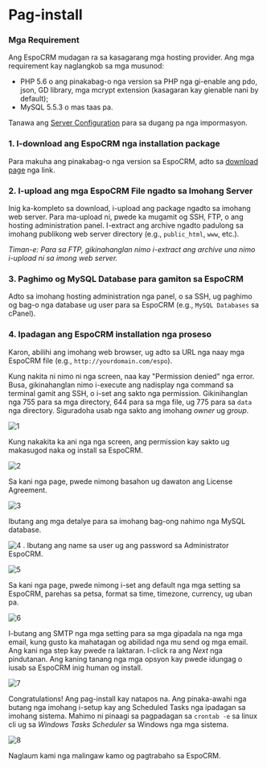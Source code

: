 # Pag-install

### Mga Requirement
Ang EspoCRM mudagan ra sa kasagarang mga hosting provider. Ang mga requirement kay naglangkob sa mga musunod:

* PHP 5.6 o ang pinakabag-o nga version sa PHP nga gi-enable ang pdo, json, GD library, mga mcrypt extension (kasagaran kay gienable nani by default);
* MySQL 5.5.3 o mas taas pa.

Tanawa ang [Server Configuration](server-configuration.md) para sa dugang pa nga impormasyon.

### 1. I-download ang EspoCRM nga installation package
Para makuha ang pinakabag-o nga version sa EspoCRM, adto sa [download page](http://www.espocrm.com/download/) nga link.

### 2. I-upload ang mga EspoCRM File ngadto sa Imohang Server

Inig ka-kompleto sa download, i-upload ang package ngadto sa imohang web server.
Para ma-upload ni, pwede ka mugamit og SSH, FTP, o ang hosting administration panel.
I-extract ang archive ngadto padulong sa imohang publikong web server directory (e.g., `public_html`, `www`, etc.).

_Timan-e: Para sa FTP, gikinahanglan nimo i-extract ang archive una nimo i-upload ni sa imong web server._

### 3. Paghimo og MySQL Database para gamiton sa EspoCRM

Adto sa imohang hosting administration nga panel, o sa SSH, ug paghimo og bag-o nga database ug user para sa EspoCRM (e.g., `MySQL Databases` sa cPanel).

### 4. Ipadagan ang EspoCRM installation nga proseso

Karon, abilihi ang imohang web browser, ug adto sa URL nga naay mga EspoCRM file (e.g., `http://yourdomain.com/espo`).

Kung nakita ni nimo ni nga screen, naa kay "Permission denied" nga error.
Busa, gikinahanglan nimo i-execute ang nadisplay nga command sa terminal gamit ang SSH, o i-set ang sakto nga permission.
Gikinihanglan nga 755 para sa mga directory, 644 para sa mga file, ug 775 para sa `data` nga directory. 
Siguradoha usab nga sakto ang imohang _owner_ ug _group_.

![1](../_static/images/administration/installation/1.png)

Kung nakakita ka ani nga nga screen, ang permission kay sakto ug makasugod naka og install sa EspoCRM.

![2](../_static/images/administration/installation/2.png)

Sa kani nga page, pwede nimong basahon ug dawaton ang License Agreement.

![3](../_static/images/administration/installation/3.png)

Ibutang ang mga detalye para sa imohang bag-ong nahimo nga MySQL database.

![4](../_static/images/administration/installation/4.png)
.
Ibutang ang name sa user ug ang password sa Administrator EspoCRM.

![5](../_static/images/administration/installation/5.png)

Sa kani nga page, pwede nimong i-set ang default nga mga setting sa EspoCRM, parehas sa petsa, format sa time, timezone, currency, ug uban pa.

![6](../_static/images/administration/installation/6.png)

I-butang ang SMTP nga mga setting para sa mga gipadala na nga mga email, kung gusto ka mahatagan og abilidad nga mu send og mga email.
Ang kani nga step kay pwede ra laktaran. I-click ra ang _Next_ nga pindutanan.
Ang kaning tanang nga mga opsyon kay pwede idungag o iusab sa EspoCRM inig human og install.

![7](../_static/images/administration/installation/7.png)

Congratulations! Ang pag-install kay natapos na.
Ang pinaka-awahi nga butang nga imohang i-setup kay ang Scheduled Tasks nga ipadagan sa imohang sistema. Mahimo ni pinaagi sa pagpadagan sa `crontab -e` sa linux cli ug sa _Windows Tasks Scheduler_ sa Windows nga mga sistema.

![8](../_static/images/administration/installation/8.png)

Naglaum kami nga malingaw kamo og pagtrabaho sa EspoCRM.







